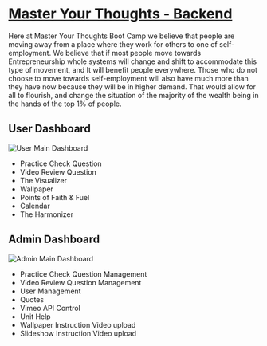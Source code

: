 # [Master Your Thoughts - Backend](https://masterthemoment.net)


<!-- ![Product Gif](https://raw.githubusercontent.com/creativetimofficial/public-assets/master/nuxt-black-dashboard/opt_bd_nuxjs_thumbnail.jpg) -->

Here at Master Your Thoughts Boot Camp we believe that people are moving away from a place where they work for others to one of self-employment. We believe that if most people move towards Entrepreneurship whole systems will change and shift to accommodate this type of movement, and It will benefit people everywhere. Those who do not choose to move towards self-employment will also have much more than they have now because they will be in higher demand. That would allow for all to flourish, and change the situation of the majority of the wealth being in the hands of the top 1% of people.

## User Dashboard

![User Main Dashboard](https://github.com/TecXra/Master-Your-Thoughts/tree/master/myt_frontend/assets/images/readme/UserDashboard.png)

* Practice Check Question
* Video Review Question
* The Visualizer
* Wallpaper
* Points of Faith & Fuel
* Calendar
* The Harmonizer

## Admin Dashboard

![Admin Main Dashboard](https://github.com/TecXra/Master-Your-Thoughts/tree/master/myt_frontend/assets/images/readme/UserDashboard.png)

* Practice Check Question Management
* Video Review Question Management
* User Management
* Quotes
* Vimeo API Control
* Unit Help
* Wallpaper Instruction Video upload
* Slideshow Instruction Video upload

<!-- ## File Structure

Within the download you'll find the following directories and files:

```
|-- Nuxt Black Dashboard
    |-- CHANGELOG.md
    |-- README.md
    |-- app.html
    |-- config.js
    |-- jsconfig.json
    |-- nuxt.config.js
    |-- package.json
    |-- assets
    |   |-- README.md
    |   |-- css
    |   |   |-- demo.css
    |   |   |-- nucleo-icons.css
    |   |-- fonts
    |   |   |-- nucleo.eot
    |   |   |-- nucleo.ttf
    |   |   |-- nucleo.woff
    |   |   |-- nucleo.woff2
    |   |-- sass
    |       |-- black-dashboard.scss
    |       |-- dashboard
    |       |-- vendor
    |           |-- bootstrap-rtl.scss
    |-- components
    |   |-- Badge.vue
    |   |-- BaseAlert.vue
    |   |-- BaseButton.vue
    |   |-- BaseDropdown.vue
    |   |-- BasePagination.vue
    |   |-- BaseProgress.vue
    |   |-- BaseSwitch.vue
    |   |-- BaseTable.vue
    |   |-- CloseButton.vue
    |   |-- LoadingPanel.vue
    |   |-- Modal.vue
    |   |-- README.md
    |   |-- index.js
    |   |-- Breadcrumb
    |   |   |-- Breadcrumb.vue
    |   |   |-- BreadcrumbItem.vue
    |   |   |-- RouteBreadcrumb.vue
    |   |-- Cards
    |   |   |-- Card.vue
    |   |-- Charts
    |   |   |-- BarChart.js
    |   |   |-- LineChart.js
    |   |   |-- config.js
    |   |   |-- utils.js
    |   |-- Dashboard
    |   |   |-- TaskList.vue
    |   |   |-- UserTable.vue
    |   |-- Inputs
    |   |   |-- BaseCheckbox.vue
    |   |   |-- BaseInput.vue
    |   |   |-- BaseRadio.vue
    |   |   |-- IconCheckbox.vue
    |   |-- Layout
    |   |   |-- Content.vue
    |   |   |-- ContentFooter.vue
    |   |   |-- DashboardLayout.vue
    |   |   |-- DashboardNavbar.vue
    |   |   |-- LoadingMainPanel.vue
    |   |   |-- SidebarSharePlugin.vue
    |   |-- Navbar
    |   |   |-- BaseNav.vue
    |   |   |-- NavbarToggleButton.vue
    |   |-- NotificationPlugin
    |   |   |-- Notification.vue
    |   |   |-- Notifications.vue
    |   |   |-- index.js
    |   |-- SidebarPlugin
    |   |   |-- SideBar.vue
    |   |   |-- SidebarItem.vue
    |   |   |-- index.js
    |   |-- UserProfile
    |   |   |-- EditProfileForm.vue
    |   |   |-- UserCard.vue
    |-- lang
    |   |-- ar.js
    |   |-- en.js
    |-- layouts
    |   |-- README.md
    |   |-- auth.vue
    |   |-- default.vue
    |-- middleware
    |   |-- README.md
    |-- pages
    |   |-- .DS_Store
    |   |-- README.md
    |   |-- google.vue
    |   |-- index.vue
    |   |-- notifications.vue
    |   |-- regular.vue
    |   |-- rtl.vue
    |   |-- starter-page.vue
    |   |-- typography.vue
    |   |-- user.vue
    |   |-- GeneralViews
    |   |   |-- NotFoundPage.vue
    |-- plugins
    |   |-- README.md
    |   |-- RTLPlugin.js
    |   |-- dashboard-plugin.js
    |   |-- globalComponents.js
    |   |-- globalDirectives.js
    |   |-- directives
    |   |   |-- click-ouside.js
    |   |-- extra
    |       |-- polyfills.js
    |-- static
    |   |-- README.md
    |   |-- favicon.png
    |   |-- icon.png
    |   |-- sw.js
    |   |-- img
    |-- store
    |   |-- README.md
    |-- util
        |-- throttle.js
```
 -->